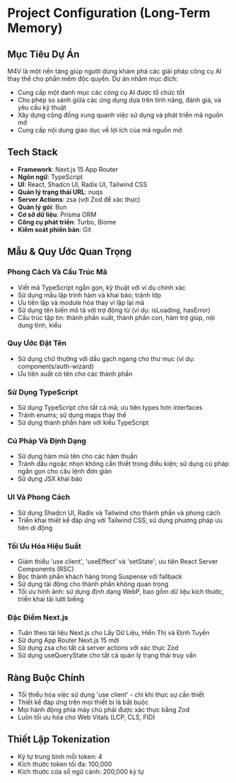 # Project Configuration (Long-Term Memory)

## Mục Tiêu Dự Án
M4V là một nền tảng giúp người dùng khám phá các giải pháp công cụ AI thay thế cho phần mềm độc quyền. Dự án nhằm mục đích:
- Cung cấp một danh mục các công cụ AI được tổ chức tốt
- Cho phép so sánh giữa các ứng dụng dựa trên tính năng, đánh giá, và yêu cầu kỹ thuật
- Xây dựng cộng đồng xung quanh việc sử dụng và phát triển mã nguồn mở
- Cung cấp nội dung giáo dục về lợi ích của mã nguồn mở

## Tech Stack
- **Framework**: Next.js 15 App Router
- **Ngôn ngữ**: TypeScript
- **UI**: React, Shadcn UI, Radix UI, Tailwind CSS
- **Quản lý trạng thái URL**: nuqs
- **Server Actions**: zsa (với Zod để xác thực)
- **Quản lý gói**: Bun
- **Cơ sở dữ liệu**: Prisma ORM
- **Công cụ phát triển**: Turbo, Biome
- **Kiểm soát phiên bản**: Git

## Mẫu & Quy Ước Quan Trọng

### Phong Cách Và Cấu Trúc Mã
- Viết mã TypeScript ngắn gọn, kỹ thuật với ví dụ chính xác
- Sử dụng mẫu lập trình hàm và khai báo; tránh lớp
- Ưu tiên lặp và module hóa thay vì lặp lại mã
- Sử dụng tên biến mô tả với trợ động từ (ví dụ: isLoading, hasError)
- Cấu trúc tập tin: thành phần xuất, thành phần con, hàm trợ giúp, nội dung tĩnh, kiểu

### Quy Ước Đặt Tên
- Sử dụng chữ thường với dấu gạch ngang cho thư mục (ví dụ: components/auth-wizard)
- Ưu tiên xuất có tên cho các thành phần

### Sử Dụng TypeScript
- Sử dụng TypeScript cho tất cả mã; ưu tiên types hơn interfaces
- Tránh enums; sử dụng maps thay thế
- Sử dụng thành phần hàm với kiểu TypeScript

### Cú Pháp Và Định Dạng
- Sử dụng hàm mũi tên cho các hàm thuần
- Tránh dấu ngoặc nhọn không cần thiết trong điều kiện; sử dụng cú pháp ngắn gọn cho câu lệnh đơn giản
- Sử dụng JSX khai báo

### UI Và Phong Cách
- Sử dụng Shadcn UI, Radix và Tailwind cho thành phần và phong cách
- Triển khai thiết kế đáp ứng với Tailwind CSS; sử dụng phương pháp ưu tiên di động

### Tối Ưu Hóa Hiệu Suất
- Giảm thiểu 'use client', 'useEffect' và 'setState'; ưu tiên React Server Components (RSC)
- Bọc thành phần khách hàng trong Suspense với fallback
- Sử dụng tải động cho thành phần không quan trọng
- Tối ưu hình ảnh: sử dụng định dạng WebP, bao gồm dữ liệu kích thước, triển khai tải lười biếng

### Đặc Điểm Next.js
- Tuân theo tài liệu Next.js cho Lấy Dữ Liệu, Hiển Thị và Định Tuyến
- Sử dụng App Router Next.js 15 mới
- Sử dụng zsa cho tất cả server actions với xác thực Zod
- Sử dụng useQueryState cho tất cả quản lý trạng thái truy vấn

## Ràng Buộc Chính
- Tối thiểu hóa việc sử dụng 'use client' - chỉ khi thực sự cần thiết
- Thiết kế đáp ứng trên mọi thiết bị là bắt buộc
- Mọi hành động phía máy chủ phải được xác thực bằng Zod
- Luôn tối ưu hóa cho Web Vitals (LCP, CLS, FID)

## Thiết Lập Tokenization
- Ký tự trung bình mỗi token: 4
- Kích thước token tối đa: 100,000
- Kích thước cửa sổ ngữ cảnh: 200,000 ký tự 